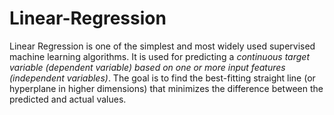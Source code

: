 # Linear-Regression
Linear Regression is one of the simplest and most widely used supervised machine learning algorithms. It is used for predicting a *continuous target variable (dependent variable) based on one or more input features (independent variables)*. The goal is to find the best-fitting straight line (or hyperplane in higher dimensions) that minimizes the difference between the predicted and actual values.
